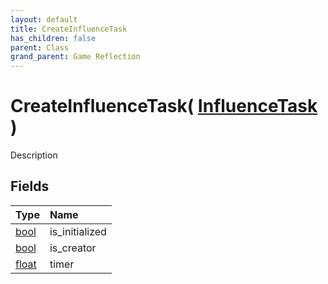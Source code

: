 ```yaml
---
layout: default
title: CreateInfluenceTask
has_children: false
parent: Class
grand_parent: Game Reflection
---
```

# CreateInfluenceTask( [ InfluenceTask ](/riftbreaker-wiki/docs/game-reflection/classes/influence_task/) )
Description 

## Fields

| Type | Name |
|:----------|:--------------|
| [bool](/riftbreaker-wiki/docs/game-reflection/components/bool/) | is_initialized |
| [bool](/riftbreaker-wiki/docs/game-reflection/components/bool/) | is_creator |
| [float](/riftbreaker-wiki/docs/game-reflection/components/float/) | timer |

